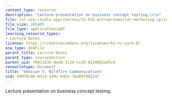 ```yaml
---
content_type: resource
description: "Lecture presentation on business concept testing.\r\n"
file: /ol-ocw-studio-app/courses/15-835-entrepreneurial-marketing-spring-2002/69978c0b031d140cb4be76e89740214f_session5.pdf
file_size: 205465
file_type: application/pdf
learning_resource_types:
- Lecture Notes
license: https://creativecommons.org/licenses/by-nc-sa/4.0/
ocw_type: OCWFile
parent_title: Lecture Notes
parent_type: CourseSection
parent_uid: f0911835-ded8-5134-cc58-8134901edfc9
resourcetype: Document
title: 'Session 5: Wildfire Communications'
uid: 69978c0b-031d-140c-b4be-76e89740214f
---
```

Lecture presentation on business concept testing.

